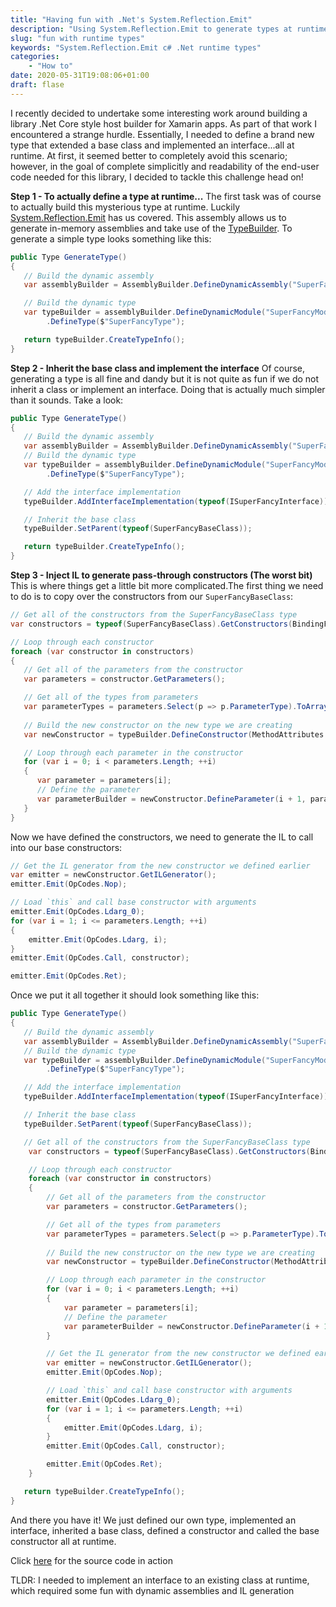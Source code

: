 ```yaml
---
title: "Having fun with .Net's System.Reflection.Emit"
description: "Using System.Reflection.Emit to generate types at runtime"
slug: "fun with runtime types"
keywords: "System.Reflection.Emit c# .Net runtime types"
categories: 
    - "How to"
date: 2020-05-31T19:08:06+01:00
draft: flase
---
```


I recently decided to undertake some interesting work around building a library .Net Core style host builder for Xamarin apps. As part of that work I encountered a strange hurdle. Essentially, I needed to define a brand new type that extended a base class and implemented an interface...all at runtime. At first, it seemed better to completely avoid this scenario; however, in the goal of complete simplicitly and readability of the end-user code needed for this library, I decided to tackle this challenge head on!

**Step 1 - To actually define a type at runtime...**
The first task was of course to actually build this mysterious type at runtime. Luckily [System.Reflection.Emit](https://docs.microsoft.com/en-us/dotnet/api/system.reflection.emit?view=netcore-3.1) has us covered. This assembly allows us to generate in-memory assemblies and take use of the [TypeBuilder](https://docs.microsoft.com/en-us/dotnet/api/system.reflection.emit.typebuilder?view=netcore-3.1). To generate a simple type looks something like this:
```csharp
public Type GenerateType() 
{
   // Build the dynamic assembly
   var assemblyBuilder = AssemblyBuilder.DefineDynamicAssembly("SuperFancyAssembly", AssemblyBuilderAccess.Run);

   // Build the dynamic type
   var typeBuilder = assemblyBuilder.DefineDynamicModule("SuperFancyModule")
        .DefineType($"SuperFancyType");

   return typeBuilder.CreateTypeInfo();
}

```


**Step 2 - Inherit the base class and implement the interface**
Of course, generating a type is all fine and dandy but it is not quite as fun if we do not inherit a class or implement an interface. Doing that is actually much simpler than it sounds. Take a look:
```csharp
public Type GenerateType() 
{
   // Build the dynamic assembly
   var assemblyBuilder = AssemblyBuilder.DefineDynamicAssembly("SuperFancyAssembly", AssemblyBuilderAccess.Run);
   // Build the dynamic type
   var typeBuilder = assemblyBuilder.DefineDynamicModule("SuperFancyModule")
        .DefineType($"SuperFancyType");

   // Add the interface implementation
   typeBuilder.AddInterfaceImplementation(typeof(ISuperFancyInterface));

   // Inherit the base class
   typeBuilder.SetParent(typeof(SuperFancyBaseClass));

   return typeBuilder.CreateTypeInfo();
}

```


**Step 3 - Inject IL to generate pass-through constructors (The worst bit)**
This is where things get a little bit more complicated.The first thing we need to do is to copy over the constructors from our `SuperFancyBaseClass`:
```csharp
// Get all of the constructors from the SuperFancyBaseClass type
var constructors = typeof(SuperFancyBaseClass).GetConstructors(BindingFlags.Public | BindingFlags.NonPublic | BindingFlags.Instance);

// Loop through each constructor
foreach (var constructor in constructors)
{
   // Get all of the parameters from the constructor
   var parameters = constructor.GetParameters();

   // Get all of the types from parameters
   var parameterTypes = parameters.Select(p => p.ParameterType).ToArray();
   
   // Build the new constructor on the new type we are creating
   var newConstructor = typeBuilder.DefineConstructor(MethodAttributes.Public, constructor.CallingConvention, parameterTypes);

   // Loop through each parameter in the constructor
   for (var i = 0; i < parameters.Length; ++i)
   {
      var parameter = parameters[i];
      // Define the parameter
      var parameterBuilder = newConstructor.DefineParameter(i + 1, parameter.Attributes, parameter.Name);
   }
}
```

Now we have defined the constructors, we need to generate the IL to call into our base constructors:

```csharp
// Get the IL generator from the new constructor we defined earlier
var emitter = newConstructor.GetILGenerator();
emitter.Emit(OpCodes.Nop);

// Load `this` and call base constructor with arguments
emitter.Emit(OpCodes.Ldarg_0);
for (var i = 1; i <= parameters.Length; ++i)
{
    emitter.Emit(OpCodes.Ldarg, i);
}
emitter.Emit(OpCodes.Call, constructor);

emitter.Emit(OpCodes.Ret);
```

Once we put it all together it should look something like this:

```csharp
public Type GenerateType() 
{
   // Build the dynamic assembly
   var assemblyBuilder = AssemblyBuilder.DefineDynamicAssembly("SuperFancyAssembly", AssemblyBuilderAccess.Run);
   // Build the dynamic type
   var typeBuilder = assemblyBuilder.DefineDynamicModule("SuperFancyModule")
        .DefineType($"SuperFancyType");

   // Add the interface implementation
   typeBuilder.AddInterfaceImplementation(typeof(ISuperFancyInterface));

   // Inherit the base class
   typeBuilder.SetParent(typeof(SuperFancyBaseClass));

   // Get all of the constructors from the SuperFancyBaseClass type
    var constructors = typeof(SuperFancyBaseClass).GetConstructors(BindingFlags.Public | BindingFlags.NonPublic | BindingFlags.Instance);

    // Loop through each constructor
    foreach (var constructor in constructors)
    {
        // Get all of the parameters from the constructor
        var parameters = constructor.GetParameters();

        // Get all of the types from parameters
        var parameterTypes = parameters.Select(p => p.ParameterType).ToArray();
        
        // Build the new constructor on the new type we are creating
        var newConstructor = typeBuilder.DefineConstructor(MethodAttributes.Public, constructor.CallingConvention, parameterTypes);

        // Loop through each parameter in the constructor
        for (var i = 0; i < parameters.Length; ++i)
        {
            var parameter = parameters[i];
            // Define the parameter
            var parameterBuilder = newConstructor.DefineParameter(i + 1, parameter.Attributes, parameter.Name);
        }

        // Get the IL generator from the new constructor we defined earlier
        var emitter = newConstructor.GetILGenerator();
        emitter.Emit(OpCodes.Nop);

        // Load `this` and call base constructor with arguments
        emitter.Emit(OpCodes.Ldarg_0);
        for (var i = 1; i <= parameters.Length; ++i)
        {
            emitter.Emit(OpCodes.Ldarg, i);
        }
        emitter.Emit(OpCodes.Call, constructor);

        emitter.Emit(OpCodes.Ret);
    }

   return typeBuilder.CreateTypeInfo();
}
```

And there you have it! We just defined our own type, implemented an interface, inherited a base class, defined a constructor and called the base constructor all at runtime.

Click [here](https://github.com/hostly-org/hostly/blob/master/src/Hostly/XamarinApplicationBuilder.cs) for the source code in action


TLDR: I needed to implement an interface to an existing class at runtime, which required some fun with dynamic assemblies and IL generation